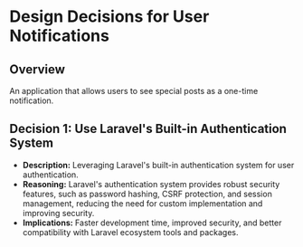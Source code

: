 # Design Decisions for User Notifications

## Overview

An application that allows users to see special posts as a one-time notification.

## Decision 1: Use Laravel's Built-in Authentication System

- **Description:** Leveraging Laravel's built-in authentication system for user authentication.
- **Reasoning:** Laravel's authentication system provides robust security features, such as password hashing, CSRF protection, and session management, reducing the need for custom implementation and improving security.
- **Implications:** Faster development time, improved security, and better compatibility with Laravel ecosystem tools and packages.
